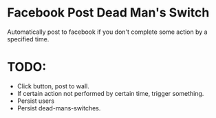 # Facebook Post Dead Man's Switch

Automatically post to facebook if you don't complete some action by a specified time.


# TODO:

- Click button, post to wall.
- If certain action not performed by certain time, trigger something.
- Persist users
- Persist dead-mans-switches.